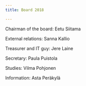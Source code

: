 ```yaml
---
title: Board 2018

---
```


Chairman of the board: Eetu Siitama

External relations: Sanna Kallio

Treasurer and IT guy: Jere Laine

Secretary: Paula Puistola

Studies: Vilma Pohjonen

Information: Asta Peräkylä
